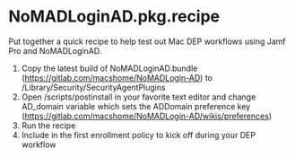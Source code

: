 # NoMADLoginAD.pkg.recipe
Put together a quick recipe to help test out Mac DEP workflows using Jamf Pro and NoMADLoginAD. 

1. Copy the latest build of NoMADLoginAD.bundle (https://gitlab.com/macshome/NoMADLogin-AD) to /Library/Security/SecurityAgentPlugins
2. Open /scripts/postinstall in your favorite text editor and change AD_domain variable which sets the ADDomain preference key (https://gitlab.com/macshome/NoMADLogin-AD/wikis/preferences)
3. Run the recipe
4. Include in the first enrollment policy to kick off during your DEP workflow

